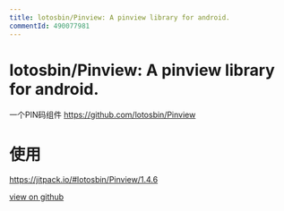 ```yaml
---
title: lotosbin/Pinview: A pinview library for android.
commentId: 490077981
---
```

# lotosbin/Pinview: A pinview library for android.

一个PIN码组件
https://github.com/lotosbin/Pinview

# 使用
https://jitpack.io/#lotosbin/Pinview/1.4.6
    
[view on github](https://github.com/lotosbin/lotosbin.github.io/issues/21)
    